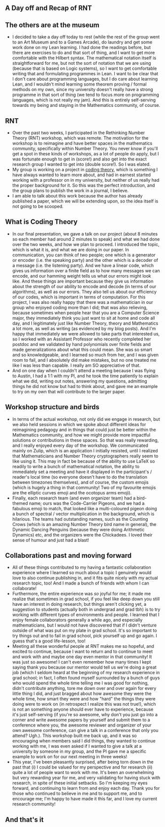 ## A Day off and Recap of RNT

## The others are at the museum
- I decided to take a day off today to rest (while the rest of the group went to an Art Museum and to a Games Arcade), do laundry and get some work done on my Lean learning. I had done the readings before, but there are exercises to do and
that sort of thing, and I want to get more comfortable with the Hilbert syntax. The mathematical notation itself is straightforward for me, but not the sort of notation
that we are using (because that is based on Logic systems), so I want to get comfortable writing that and formulating programmes in Lean. I want to be clear that I don't care about programming languages,
but I do care about learning Lean, and I wouldn't mind learning some theorem proving / formal methods on my own, since my university doesn't really have a strong
programme in that sort of thing (we tend to focus more on programming languages, which is not really my jam). And this is entirely self-serving towards my being
and staying in the Mathematics community, of course.

## RNT
- Over the past two weeks, I participated in the Rethinking Number Theory (RNT) workshop, which was remote. The motivation for the workshop is to reimagine and have
better spaces in the mathematics community, specifically within Number Theory. You never know if you'll get a spot in these kinds of workshops, as a lot of people
do apply, but I was fortunate enough to get in (score!) and also get into the exact research group I wanted to get into (double score!). So I was elated.
- My group is working on a project in [coding theory](https://en.wikipedia.org/wiki/Coding_theory), which is something I have always wanted to learn more about, and had in earnest started working with a professor
on in my university, but neither of us really had the proper background for it. So this was the perfect introduction, and the group plans to publish the work in
a journal, I believe.
- I am able to talk about this work because the author has already published a paper, which we will be extending upon, so the idea itself is not going to be scooped.

## What is Coding Theory
- In our final presentation, we gave a talk on our project (about 8 minutes so each member had around 2 minutes to speak) and what we had done over the two weeks,
and how we plan to proceed. I introduced the topic, which is what it is, and what we are doing in our paper. In communication, you can think of two people; one
which is a generator or encoder (i.e. the speaking party) and the other which is a decoder of a message (i.e. the listening party). And we have a linear code, which gives us information over a finite field as to
how many messages we can encode, and our hamming weight tells us what our errors might look like. And these things are important because they give us information
about the strength of our ability to encode and decode (in terms of our algorithms), as well as our errors. They also tell us about our efficiency of our codes,
which is important in terms of computation.
For this project, I was also really happy that there was a mathematician in our group who enjoyed coding more than I did; that was also relieving, because sometimes when
people hear that you are a Computer Science major, they immediately think you just want to sit at home and code all day, and I legitimately just like Number Theory,
theory and Mathematics a lot more, as well as writing (as evidenced by my blog posts). And I'm happy that immediately we were allowed to take parts that interested
us, so I worked with an Assistant Professor who recently completed her postdoc and we validated by hand polynomials over finite fields and made generalizations about
what this could mean. She was so smart and so knowledgeable, and I learned so much from her, and I was given room to fail, and I absolutely did make mistakes, but
no one treated me like I was less than capable. I really am SO appreciative of that.
- And on one day when I couldn't attend a meeting because I was flying to Austin, I had a 1:1 with my PI, and he took the time patiently to explain what we did,
writing out notes, answering my questions, admitting things he did not know but had to think about, and gave me an example to try on my own that will contribute
to the larger paper.

## Workshop structure and birds
- In terms of the actual workshop, not only did we engage in research, but we also held sessions in which we spoke about different ideas for reimagining pedagogy
and in things that could just be better within the Mathematics community, and how we might provide more impactful solutions or contributions in these spaces.
So that was really rewarding, and I really enjoyed every day of the workshop. We communicated mainly on Zulip, which is an application I initially resisted,
until I realized that Mathematicians and Number Theory cryptographers really seem to like using it. This may in fact be because of the ability to use LaTeX
so readily to write a bunch of mathematical notation, the ability to immediately set a meeting and have it displayed in the participant's / reader's local time
(so everyone doesn't have to do the translation between timezones themselves), and of course, the custom emojis (which is hugely a thing in that community!
Two of my favourite emojis are the elliptic curves emoji and the ocotopus arms emoji).
- Finally, each research team (and even organizer team) had a bird-themed name; ours was the Code-Carrier Pigeons, and we had a fabulous emoji to match, that
looked like a multi-coloured pigeon doing a bunch of spectral / vector multiplication in the background, which is hilarious. The teams had outstanding names,
such as the Counting Crows (which is an amazing Number Theory bird name in general), the Dynamic Dancing Penguins (because they were doing Arithmetic Dynamics)
etc, and the organizers were the Chickadees. I loved their sense of humour and just had a blast!

## Collaborations past and moving forward
- All of these things contributed to my having a fantastic collaboration experience where I learned so much about a topic I genuinely would love to also
continue publishing in, and it fits quite nicely with my actual research topic, too! And I made a bunch of friends with whom I can collaborate!
- Furthermore, the entire experience was *so* joyful for me; it made me realize that sometimes in grad school, if you feel like deep down you still have
an interest in doing research, but things aren't clicking yet, a suggestion to students (actually both in undergrad and grad tbh) is to try working with
different types of environments and people. I learned that I enjoy female collaborators generally a while ago, and especially mathematicians, but I would
not have discovered that if I didn't venture outside of what was put on my plate in grad school. It's so important to try things out and to fail in
grad school, pick yourself up and go again. I guess that's a good life-lesson, too!
- Meeting all these wonderful people at RNT makes me so hopeful, and excited to continue, because I want to return and to continue to meet and work with
and maybe one day even mentor in that community! It was just so awesome! I can't even remember how many times I kept saying thank you because our mentor
would tell us we're doing a great job (which I seldom heard at the beginning of my research experience in grad school; in fact, I often found myself
surrounded by a bunch of guys who would spend the whole time telling me I was good for nothing, didn't contribute anything, tore me down over and over
again for every little thing I did, and just bragged about how
awesome they were the whole time, how smart they were and how "hard" the things they were doing were to work on (in retrospect I realize this was not true!),
which is not an something anyone should ever have to experience, because it's just self-serving (if you're so awesome,
why don't you just go into a corner and write awesome papers by yourself and submit them to a conference where you, the awesome reviewer
and organizer of your own awesome conference, can give a talk in a conference that only you attend? Ugh.). This workshop built me back up, and it was so
encouraging when members said I did things, they wanted to continue working with me, I was even asked if I wanted to give a talk at a university by
someone in my group, and the PI gave me a specific example to work on for our next meeting in three weeks!
- This year, I've been pleasantly surprised, after being torn down in the past that (i) I could be valued for my perspective and for research (ii) quite
a lot of people want to work with me. It's been an overwhelming but very rewarding year for me, and very validating for having stuck with research, in
spite of these initial setbacks. So I'm keeping my eyes forward, and continuing to learn from and enjoy each day. Thank you for those who continued to
believe in me and to support me, and to encourage me; I'm happy to have made it this far, and I love my current research community!

## And that's it
